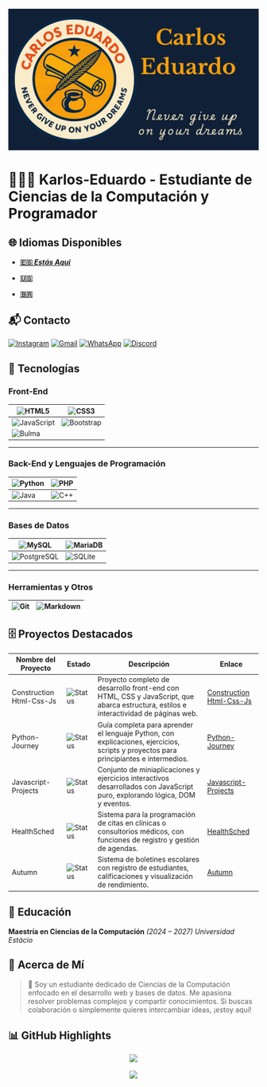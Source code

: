 ![BannerGit](./assets/BannerGit.png)

# 🧑🏼‍💻 Karlos-Eduardo - Estudiante de Ciencias de la Computación y Programador

## 🌐 Idiomas Disponibles

- **[🇪🇸 *Estás Aqui*](https://github.com/Karlos-Eduardo-Mrqs/Karlos-Eduardo-Mrqs/blob/main/README-ES.md)**

- **[🇺🇸](https://github.com/Karlos-Eduardo-Mrqs/Karlos-Eduardo-Mrqs/blob/main/README.md)**

- **[🇧🇷](https://github.com/Karlos-Eduardo-Mrqs/Karlos-Eduardo-Mrqs/blob/main/README-BR.md)**

## 📬 Contacto

[![Instagram](https://img.shields.io/badge/Instagram-E4405F?style=for-the-badge&logo=instagram&logoColor=white)](https://www.instagram.com/karlosmrqsdev/)
[![Gmail](https://img.shields.io/badge/Gmail-D14836?style=for-the-badge&logo=gmail&logoColor=white)](mailto:cadumcarlos@gmail.com)
[![WhatsApp](https://img.shields.io/badge/WhatsApp-25D366?style=for-the-badge&logo=whatsapp&logoColor=white)](https://wa.me/5521979667744)
[![Discord](https://img.shields.io/badge/Discord-7289DA?style=for-the-badge&logo=discord&logoColor=white)](https://discord.com/users/carloseduardo080765)

## 📱 Tecnologías

### Front-End

| ![HTML5](https://img.shields.io/badge/HTML5-E34F26?style=for-the-badge&logo=html5&logoColor=white) | ![CSS3](https://img.shields.io/badge/CSS3-1572B6?style=for-the-badge&logo=css3&logoColor=white) |
| -------------------------------------------------------------------------------------------------- | ------------------------------------------------------------------------------------------------ |
| ![JavaScript](https://img.shields.io/badge/JavaScript-323330?style=for-the-badge&logo=javascript&logoColor=F7DF1E) | ![Bootstrap](https://img.shields.io/badge/Bootstrap-563D7C?style=for-the-badge&logo=bootstrap&logoColor=white) |
| ![Bulma](https://img.shields.io/badge/bulma-00D0B1?style=for-the-badge&logo=bulma&logoColor=white) | &nbsp; |

---

### Back-End y Lenguajes de Programación

| ![Python](https://img.shields.io/badge/Python-3776AB?style=for-the-badge&logo=python&logoColor=white) | ![PHP](https://img.shields.io/badge/PHP-777BB4?style=for-the-badge&logo=php&logoColor=white) |
| ------------------------------------------------------------------------------------------------------- | ------------------------------------------------------------------------------------------------------ |
| ![Java](https://img.shields.io/badge/Java-ED8B00?style=for-the-badge&logo=openjdk&logoColor=white) | ![C++](https://img.shields.io/badge/C%2B%2B-00599C?style=for-the-badge&logo=c%2B%2B&logoColor=white) |

---

### Bases de Datos

| ![MySQL](https://img.shields.io/badge/MySQL-005C84?style=for-the-badge&logo=mysql&logoColor=white) | ![MariaDB](https://img.shields.io/badge/MariaDB-003545?style=for-the-badge&logo=mariadb&logoColor=white) |
| ---------------------------------------------------------------------------------------------------- | -------------------------------------------------------------------------------------------------------- |
| ![PostgreSQL](https://img.shields.io/badge/PostgreSQL-316192?style=for-the-badge&logo=postgresql&logoColor=white) | ![SQLite](https://img.shields.io/badge/sqlite-%2307405e.svg?style=for-the-badge&logo=sqlite&logoColor=white) |

---

### Herramientas y Otros

| ![Git](https://img.shields.io/badge/Git-F05032?style=for-the-badge&logo=git&logoColor=white) | ![Markdown](https://img.shields.io/badge/Markdown-000000?style=for-the-badge&logo=markdown&logoColor=white) |
| ---------------------------------------------------------------------------------------------------- | -------------------------------------------------------------------------------------------------------- |

## 🗄️ Proyectos Destacados

| Nombre del Proyecto       | Estado                                                                | Descripción                                                                                             | Enlace                                                                                         |
| ------------------------ | -------------------------------------------------------------------- | ---------------------------------------------------------------------------------------------------- | ---------------------------------------------------------------------------------------------- |
| Construction Html-Css-Js  | ![Status](https://img.shields.io/badge/status-in%20progress-yellow)  | Proyecto completo de desarrollo front-end con HTML, CSS y JavaScript, que abarca estructura, estilos e interactividad de páginas web. | [Construction Html-Css-Js](https://github.com/Karlos-Eduardo-Mrqs/Construction-Html-Css-Javascript) |
| Python-Journey           | ![Status](https://img.shields.io/badge/status-in%20progress-yellow)  | Guía completa para aprender el lenguaje Python, con explicaciones, ejercicios, scripts y proyectos para principiantes e intermedios. | [Python-Journey](https://github.com/Karlos-Eduardo-Mrqs/Python-Journey)                         |
| Javascript-Projects      | ![Status](https://img.shields.io/badge/status-maintenance-blue)      | Conjunto de miniaplicaciones y ejercicios interactivos desarrollados con JavaScript puro, explorando lógica, DOM y eventos. | [Javascript-Projects](https://github.com/Karlos-Eduardo-Mrqs/Javascript-Projects)               |
| HealthSched              | ![Status](https://img.shields.io/badge/status-maintenance-blue)      | Sistema para la programación de citas en clínicas o consultorios médicos, con funciones de registro y gestión de agendas. | [HealthSched](https://github.com/Karlos-Eduardo-Mrqs/Scheduling_Project-HealthSched)            |
| Autumn                   | ![Status](https://img.shields.io/badge/status-archived-lightgrey)    | Sistema de boletines escolares con registro de estudiantes, calificaciones y visualización de rendimiento. | [Autumn](https://github.com/Karlos-Eduardo-Mrqs/Bulletin_Project)                              |

## 🏫 Educación

**Maestría en Ciencias de la Computación** *(2024 – 2027)* *Universidad Estácio*

## 📝 Acerca de Mí

> 🚀 Soy un estudiante dedicado de Ciencias de la Computación enfocado en el desarrollo web y bases de datos. Me apasiona resolver problemas complejos y compartir conocimientos. Si buscas colaboración o simplemente quieres intercambiar ideas, ¡estoy aquí!

## 📊 GitHub Highlights

<p align="center">
  <img height="180em" src="https://github-readme-stats.vercel.app/api?username=Karlos-Eduardo-Mrqs&show_icons=true&theme=blue-green" />
</p>

<p align="center">
  <img src="https://github-profile-trophy.vercel.app/?username=Karlos-Eduardo-Mrqs&theme=blue-green&column=4" />
</p>